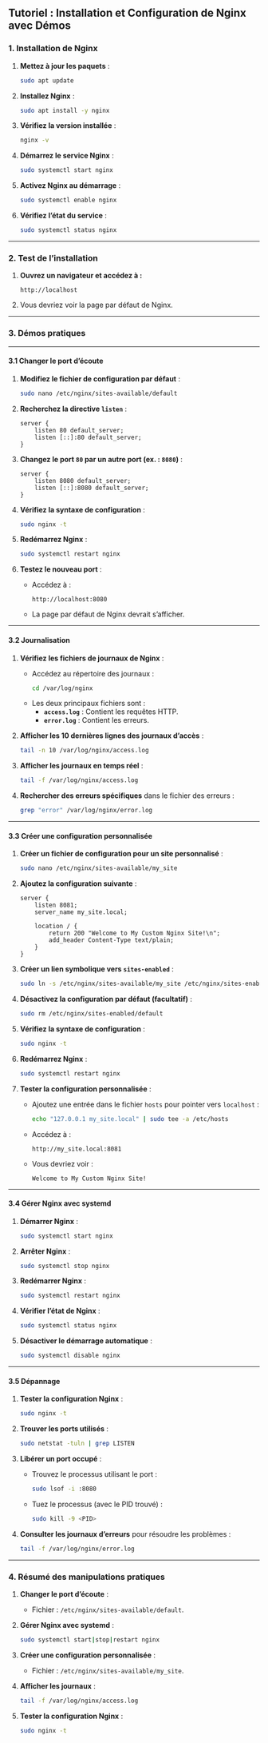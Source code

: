 ## **Tutoriel : Installation et Configuration de Nginx avec Démos**

### **1. Installation de Nginx**

1. **Mettez à jour les paquets** :
   ```bash
   sudo apt update
   ```

2. **Installez Nginx** :
   ```bash
   sudo apt install -y nginx
   ```

3. **Vérifiez la version installée** :
   ```bash
   nginx -v
   ```

4. **Démarrez le service Nginx** :
   ```bash
   sudo systemctl start nginx
   ```

5. **Activez Nginx au démarrage** :
   ```bash
   sudo systemctl enable nginx
   ```

6. **Vérifiez l’état du service** :
   ```bash
   sudo systemctl status nginx
   ```

---

### **2. Test de l’installation**

1. **Ouvrez un navigateur et accédez à :**
   ```
   http://localhost
   ```

2. Vous devriez voir la page par défaut de Nginx.

---

### **3. Démos pratiques**

---

#### **3.1 Changer le port d’écoute**

1. **Modifiez le fichier de configuration par défaut** :
   ```bash
   sudo nano /etc/nginx/sites-available/default
   ```

2. **Recherchez la directive `listen`** :
   ```nginx
   server {
       listen 80 default_server;
       listen [::]:80 default_server;
   }
   ```

3. **Changez le port `80` par un autre port (ex. : `8080`)** :
   ```nginx
   server {
       listen 8080 default_server;
       listen [::]:8080 default_server;
   }
   ```

4. **Vérifiez la syntaxe de configuration** :
   ```bash
   sudo nginx -t
   ```

5. **Redémarrez Nginx** :
   ```bash
   sudo systemctl restart nginx
   ```

6. **Testez le nouveau port** :
   - Accédez à :
     ```
     http://localhost:8080
     ```
   - La page par défaut de Nginx devrait s’afficher.

---

#### **3.2 Journalisation**

1. **Vérifiez les fichiers de journaux de Nginx** :
   - Accédez au répertoire des journaux :
     ```bash
     cd /var/log/nginx
     ```
   - Les deux principaux fichiers sont :
     - **`access.log`** : Contient les requêtes HTTP.
     - **`error.log`** : Contient les erreurs.

2. **Afficher les 10 dernières lignes des journaux d’accès** :
   ```bash
   tail -n 10 /var/log/nginx/access.log
   ```

3. **Afficher les journaux en temps réel** :
   ```bash
   tail -f /var/log/nginx/access.log
   ```

4. **Rechercher des erreurs spécifiques** dans le fichier des erreurs :
   ```bash
   grep "error" /var/log/nginx/error.log
   ```

---

#### **3.3 Créer une configuration personnalisée**

1. **Créer un fichier de configuration pour un site personnalisé** :
   ```bash
   sudo nano /etc/nginx/sites-available/my_site
   ```

2. **Ajoutez la configuration suivante** :
   ```nginx
   server {
       listen 8081;
       server_name my_site.local;

       location / {
           return 200 "Welcome to My Custom Nginx Site!\n";
           add_header Content-Type text/plain;
       }
   }
   ```

3. **Créer un lien symbolique vers `sites-enabled`** :
   ```bash
   sudo ln -s /etc/nginx/sites-available/my_site /etc/nginx/sites-enabled/
   ```

4. **Désactivez la configuration par défaut (facultatif)** :
   ```bash
   sudo rm /etc/nginx/sites-enabled/default
   ```

5. **Vérifiez la syntaxe de configuration** :
   ```bash
   sudo nginx -t
   ```

6. **Redémarrez Nginx** :
   ```bash
   sudo systemctl restart nginx
   ```

7. **Tester la configuration personnalisée** :
   - Ajoutez une entrée dans le fichier `hosts` pour pointer vers `localhost` :
     ```bash
     echo "127.0.0.1 my_site.local" | sudo tee -a /etc/hosts
     ```
   - Accédez à :
     ```
     http://my_site.local:8081
     ```
   - Vous devriez voir :
     ```
     Welcome to My Custom Nginx Site!
     ```

---

#### **3.4 Gérer Nginx avec systemd**

1. **Démarrer Nginx** :
   ```bash
   sudo systemctl start nginx
   ```

2. **Arrêter Nginx** :
   ```bash
   sudo systemctl stop nginx
   ```

3. **Redémarrer Nginx** :
   ```bash
   sudo systemctl restart nginx
   ```

4. **Vérifier l’état de Nginx** :
   ```bash
   sudo systemctl status nginx
   ```

5. **Désactiver le démarrage automatique** :
   ```bash
   sudo systemctl disable nginx
   ```

---

#### **3.5 Dépannage**

1. **Tester la configuration Nginx** :
   ```bash
   sudo nginx -t
   ```

2. **Trouver les ports utilisés** :
   ```bash
   sudo netstat -tuln | grep LISTEN
   ```

3. **Libérer un port occupé** :
   - Trouvez le processus utilisant le port :
     ```bash
     sudo lsof -i :8080
     ```
   - Tuez le processus (avec le PID trouvé) :
     ```bash
     sudo kill -9 <PID>
     ```

4. **Consulter les journaux d’erreurs** pour résoudre les problèmes :
   ```bash
   tail -f /var/log/nginx/error.log
   ```

---

### **4. Résumé des manipulations pratiques**

1. **Changer le port d’écoute** :
   - Fichier : `/etc/nginx/sites-available/default`.

2. **Gérer Nginx avec systemd** :
   ```bash
   sudo systemctl start|stop|restart nginx
   ```

3. **Créer une configuration personnalisée** :
   - Fichier : `/etc/nginx/sites-available/my_site`.

4. **Afficher les journaux** :
   ```bash
   tail -f /var/log/nginx/access.log
   ```

5. **Tester la configuration Nginx** :
   ```bash
   sudo nginx -t
   ```
